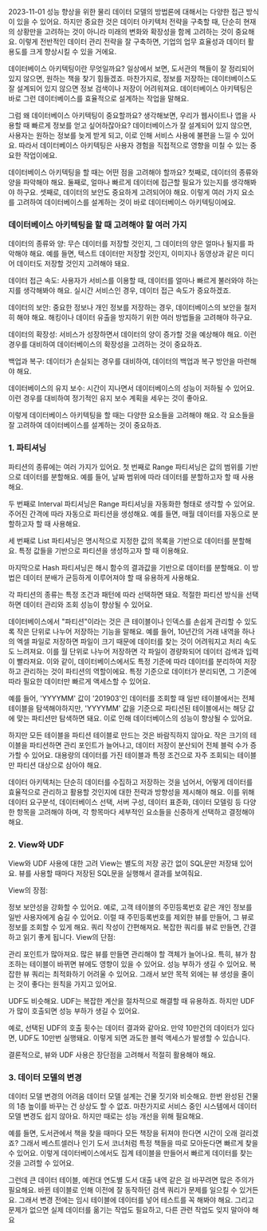 2023-11-01
성능 향상을 위한 물리 데이터 모델의 방법론에 대해서는 다양한 접근 방식이 있을 수 있어요. 하지만 중요한 것은 데이터 아키텍처 전략을 구축할 때, 단순히 현재의 상황만을 고려하는 것이 아니라 미래의 변화와 확장성을 함께 고려하는 것이 중요해요. 이렇게 전반적인 데이터 관리 전략을 잘 구축하면, 기업의 업무 효율성과 데이터 활용도를 크게 향상시킬 수 있을 거에요.

데이터베이스 아키텍팅이란 무엇일까요? 일상에서 보면, 도서관의 책들이 잘 정리되어 있지 않으면, 원하는 책을 찾기 힘들겠죠. 마찬가지로, 정보를 저장하는 데이터베이스도 잘 설계되어 있지 않으면 정보 검색이나 저장이 어려워져요. 데이터베이스 아키텍팅은 바로 그런 데이터베이스를 효율적으로 설계하는 작업을 말해요.

그럼 왜 데이터베이스 아키텍팅이 중요할까요? 생각해보면, 우리가 웹사이트나 앱을 사용할 때 빠르게 정보를 얻고 싶어하잖아요? 데이터베이스가 잘 설계되어 있지 않으면, 사용자는 원하는 정보를 늦게 받게 되고, 이로 인해 서비스 사용에 불편을 느낄 수 있어요. 따라서 데이터베이스 아키텍팅은 사용자 경험을 직접적으로 영향을 미칠 수 있는 중요한 작업이에요.

데이터베이스 아키텍팅을 할 때는 어떤 점을 고려해야 할까요? 첫째로, 데이터의 종류와 양을 파악해야 해요. 둘째로, 얼마나 빠르게 데이터에 접근할 필요가 있는지를 생각해봐야 하구요. 셋째로, 데이터의 보안도 중요하게 고려되어야 해요. 이렇게 여러 가지 요소를 고려하여 데이터베이스를 설계하는 것이 바로 데이터베이스 아키텍팅이에요.
### 데이터베이스 아키텍팅을 할 때 고려해야 할 여러 가지

데이터의 종류와 양: 무슨 데이터를 저장할 것인지, 그 데이터의 양은 얼마나 될지를 파악해야 해요. 예를 들면, 텍스트 데이터만 저장할 것인지, 이미지나 동영상과 같은 미디어 데이터도 저장할 것인지 고려해야 돼요.

데이터 접근 속도: 사용자가 서비스를 이용할 때, 데이터를 얼마나 빠르게 불러와야 하는지를 생각해봐야 해요. 실시간 서비스인 경우, 데이터 접근 속도가 중요하겠죠.

데이터의 보안: 중요한 정보나 개인 정보를 저장하는 경우, 데이터베이스의 보안을 철저히 해야 해요. 해킹이나 데이터 유출을 방지하기 위한 여러 방법들을 고려해야 하구요.

데이터의 확장성: 서비스가 성장하면서 데이터의 양이 증가할 것을 예상해야 해요. 이런 경우를 대비하여 데이터베이스의 확장성을 고려하는 것이 중요하죠.

백업과 복구: 데이터가 손실되는 경우를 대비하여, 데이터의 백업과 복구 방안을 마련해야 해요.

데이터베이스의 유지 보수: 시간이 지나면서 데이터베이스의 성능이 저하될 수 있어요. 이런 경우를 대비하여 정기적인 유지 보수 계획을 세우는 것이 좋아요.

이렇게 데이터베이스 아키텍팅을 할 때는 다양한 요소들을 고려해야 해요. 각 요소들을 잘 고려하여 데이터베이스를 설계하는 것이 중요하죠.

### 1. 파티셔닝
파티션의 종류에는 여러 가지가 있어요. 첫 번째로 Range 파티셔닝은 값의 범위를 기반으로 데이터를 분할해요. 예를 들어, 날짜 범위에 따라 데이터를 분할하고자 할 때 사용해요.

두 번째로 Interval 파티셔닝은 Range 파티셔닝을 자동화한 형태로 생각할 수 있어요. 주어진 간격에 따라 자동으로 파티션을 생성해요. 예를 들면, 매월 데이터를 자동으로 분할하고자 할 때 사용해요.

세 번째로 List 파티셔닝은 명시적으로 지정한 값의 목록을 기반으로 데이터를 분할해요. 특정 값들을 기반으로 파티션을 생성하고자 할 때 이용해요.

마지막으로 Hash 파티셔닝은 해시 함수의 결과값을 기반으로 데이터를 분할해요. 이 방법은 데이터 분배가 균등하게 이루어져야 할 때 유용하게 사용해요.

각 파티션의 종류는 특정 조건과 패턴에 따라 선택하면 돼요. 적절한 파티션 방식을 선택하면 데이터 관리와 조회 성능이 향상될 수 있어요.

데이터베이스에서 "파티션"이라는 것은 큰 테이블이나 인덱스를 손쉽게 관리할 수 있도록 작은 단위로 나누어 저장하는 기능을 말해요. 예를 들어, 10년간의 거래 내역을 하나의 엑셀 파일로 저장하면 파일이 크기 때문에 데이터를 찾는 것이 어려워지고 처리 속도도 느려져요. 이를 월 단위로 나누어 저장하면 각 파일이 경량화되어 데이터 검색과 입력이 빨라져요. 이와 같이, 데이터베이스에서도 특정 기준에 따라 데이터를 분리하여 저장하고 관리하는 것이 파티션의 역할이에요. 특정 기준으로 데이터가 분리되면, 그 기준에 따라 필요한 데이터만 빠르게 액세스할 수 있어요.

예를 들어, 'YYYYMM' 값이 '201903'인 데이터를 조회할 때 일반 테이블에서는 전체 테이블을 탐색해야하지만, 'YYYYMM' 값을 기준으로 파티션된 테이블에서는 해당 값에 맞는 파티션만 탐색하면 돼요. 이로 인해 데이터베이스의 성능이 향상될 수 있어요.

하지만 모든 테이블을 파티션 테이블로 만드는 것은 바람직하지 않아요. 작은 크기의 테이블을 파티션하면 관리 포인트가 늘어나고, 데이터 저장이 분산되어 전체 블럭 수가 증가할 수 있어요. 대용량의 데이터를 가진 테이블과 특정 조건으로 자주 조회되는 테이블만 파티션 대상으로 삼아야 해요.

데이터 아키텍처는 단순히 데이터를 수집하고 저장하는 것을 넘어서, 어떻게 데이터를 효율적으로 관리하고 활용할 것인지에 대한 전략과 방향성을 제시해야 해요. 이를 위해 데이터 요구분석, 데이터베이스 선택, 서버 구성, 데이터 표준화, 데이터 모델링 등 다양한 항목을 고려해야 하며, 각 항목마다 세부적인 요소들을 신중하게 선택하고 결정해야 해요.

### 2. View와 UDF 
View와 UDF 사용에 대한 고려 View는 별도의 저장 공간 없이 SQL문만 저장돼 있어요. 뷰를 사용할 때마다 저장된 SQL문을 실행해서 결과를 보여줘요.

View의 장점:

정보 보안성을 강화할 수 있어요. 예로, 고객 테이블의 주민등록번호 같은 개인 정보를 일반 사용자에게 숨길 수 있어요. 이럴 때 주민등록번호를 제외한 뷰를 만들어, 그 뷰로 정보를 조회할 수 있게 해요. 쿼리 작성이 간편해져요. 복잡한 쿼리를 뷰로 만들면, 간결하고 읽기 좋게 됩니다. View의 단점:

관리 포인트가 많아져요. 많은 뷰를 만들면 관리해야 할 객체가 늘어나요. 특히, 뷰가 참조하는 테이블이 바뀌면 뷰에도 영향이 있을 수 있어요. 성능 부하가 생길 수 있어요. 복잡한 뷰 쿼리는 최적화하기 어려울 수 있어요. 그래서 보안 목적 외에는 뷰 생성을 줄이는 것이 좋다는 원칙을 가지고 있어요.

UDF도 비슷해요. UDF는 복잡한 계산을 절차적으로 해결할 때 유용하죠. 하지만 UDF가 많이 호출되면 성능 부하가 생길 수 있어요.

예로, 선택된 UDF의 호출 횟수는 데이터 결과와 같아요. 만약 10만건의 데이터가 있다면, UDF도 10만번 실행돼요. 이렇게 되면 과도한 블럭 액세스가 발생할 수 있습니다.

결론적으로, 뷰와 UDF 사용은 장단점을 고려해서 적절히 활용해야 해요.

### 3. 데이터 모델의 변경
데이터 모델 변경의 어려움 데이터 모델 설계는 건물 짓기와 비슷해요. 한번 완성된 건물의 1층 높이를 바꾸는 건 상상도 할 수 없죠. 마찬가지로 서비스 중인 시스템에서 데이터 모델 변경도 쉽지 않아요. 하지만 때로는 성능 개선을 위해 필요해요.

예를 들면, 도서관에서 책을 찾을 때마다 모든 책장을 뒤져야 한다면 시간이 오래 걸리겠죠? 그래서 베스트셀러나 인기 도서 코너처럼 특정 책들을 따로 모아둔다면 빠르게 찾을 수 있어요. 이렇게 데이터베이스에서도 집계 테이블을 만들어서 빠르게 데이터를 찾는 것을 고려할 수 있어요.

그런데 큰 데이터 테이블, 예컨대 연도별 도서 대출 내역 같은 걸 바꾸려면 많은 주의가 필요해요. 바뀐 테이블로 인해 이전에 잘 동작하던 검색 쿼리가 문제를 일으킬 수 있거든요. 그래서 변경 전에는 임시 테이블에 데이터를 넣어 테스트를 꼭 해봐야 해요. 그리고 문제가 없으면 실제 데이터를 옮기는 작업도 필요하고, 다른 관련 작업도 잊지 말아야 해요